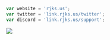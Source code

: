 ```javascript
var website = 'rjks.us';
var twitter = 'link.rjks.us/twitter';
var discord = 'link.rjks.us/support';
```
![](https://komarev.com/ghpvc/?username=robert-kratz&color=blue)
